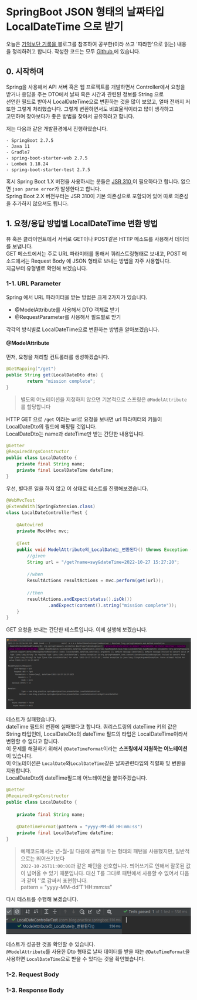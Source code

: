  SpringBoot JSON 형태의 날짜타입 LocalDateTime 으로 받기 
==============================================
오늘은 [ 기억보단 기록을 ](https://jojoldu.tistory.com/361) 블로그를 참조하여 공부한(이라 쓰고 '따라한'으로 읽는) 내용을 정리하려고 합니다.
작성한 코드는 모두 [ Github ](https://github.com/sungwoon129/SpringBootPractice) 에 있습니다.

## 0. 시작하며 ##

Spring을 사용해서 API 서버 혹은 웹 프로젝트를 개발하면서 Controller에서 요청을 받거나 응답을 주는 DTO에서 날짜 혹은 시간과 관련된 정보를 String 으로    
선언한 필드로 받아서 LocalDateTime으로 변환하는 것을 많이 보았고, 얼마 전까지 저 또한 그렇게 처리했습니다. 그렇게 변환하면서도 비효율적이라고 많이 생각하고    
고민하며 찾아보다가 좋은 방법을 찾아서 공유하려고 합니다.

저는 다음과 같은 개발환경에서 진행하였습니다.

    - SpringBoot 2.7.5
    - Java 11
    - Gradle7
    - spring-boot-starter-web 2.7.5
    - Lombok 1.18.24
    - spring-boot-starter-test 2.7.5

혹시 Spring Boot 1.X 버전을 사용하시는 분들은 [ JSR 310 ](https://mvnrepository.com/artifact/com.fasterxml.jackson.datatype/jackson-datatype-jsr310/2.9.7) 이 필요하다고 합니다. 
없으면 `json parse error`가 발생한다고 합니다.   
Spring Boot 2.X 버전부터는 JSR 310이 기본 의존성으로 포함되어 있어 따로 의존성을 추가하지 않으셔도 됩니다.

## 1. 요청/응답 방법별 LocalDateTime 변환 방법 ##
뷰 혹은 클라이언트에서 서버로 GET이나 POST같은 HTTP 메소드를 사용해서 데이터를 보냅니다.    
GET 메소드에서는 주로 URL 파라미터를 통해서 쿼리스트링형태로 보내고, POST 메소드에서는 Request Body 에 JSON 형태로 보내는 방법을 자주 사용합니다.   
지금부터 유형별로 확인해 보겠습니다.

### 1-1. URL Parameter ###
   
Spring 에서 URL 파라미터을 받는 방법은 크게 2가지가 있습니다.

+ @ModelAttribute를 사용해서 DTO 객체로 받기
+ @RequestParameter를 사용해서 필드별로 받기

각각의 방식별로 LocalDateTime으로 변환하는 방법을 알아보겠습니다.

#### @ModelAttribute ####
먼저, 요청을 처리할 컨트롤러를 생성하겠습니다.
```java
@GetMapping("/get")
public String get(LocalDateDto dto) {
        return "mission complete";
}
```
>별도의 어노테이션을 지정하지 않으면 기본적으로 스프링은 `@ModelAttribute`를 할당합니다   

HTTP GET 으로 `/get` 이라는 url로 요청을 보내면 url 파라미터의 키들이 LocalDateDto의 픨드에 매핑될 것입니다.   
LocalDateDto는 name과 dateTime만 받는 간단한 내용입니다.   

```java
@Getter
@RequiredArgsConstructor
public class LocalDateDto {
    private final String name;
    private final LocalDateTime dateTime;
}
```
우선, 별다른 일을 하지 않고 이 상태로 테스트를 진행해보겠습니다.

```java
@WebMvcTest
@ExtendWith(SpringExtension.class)
class LocalDateControllerTest {

    @Autowired
    private MockMvc mvc;

    @Test
    public void ModelAttribute의_LocalDate는_변환된다() throws Exception {
        //given
        String url = "/get?name=swy&dateTime=2022-10-27 15:27:20";

        //when
        ResultActions resultActions = mvc.perform(get(url));

        //then
        resultActions.andExpect(status().isOk())
                .andExpect(content().string("mission complete"));
    }
}
```
GET 요청을 보내는 간단한 테스트입니다. 이제 실행해 보겠습니다.

![@ModelAttribute 테스트 이미지](/images/1.png)

테스트가 실패했습니다.   
dateTime 필드의 변환에 실패했다고 합니다. 쿼리스트링의 dateTime 키의 값은 String 타입인데, LocalDateDto의 dateTime 필드의 타입은 LocalDateTime이라서 변환할 수 없다고 합니다.   
이 문제를 해결하기 위해서 `@DateTimeFormat`이라는 **스프링에서 지원하는 어노테이션**이 있습니다.   
이 어노테이션은 `LocalDate`와`LocalDateTime`같은 날짜관련타입의 직렬화 및 변환을 지원합니다.   
LocalDateDto의 dateTime필드에 어노테이션을 붙여주겠습니다. 
```java
@Getter
@RequiredArgsConstructor
public class LocalDateDto {

    private final String name;

    @DateTimeFormat(pattern = "yyyy-MM-dd HH:mm:ss")
    private final LocalDateTime dateTime;
}
```
> 예제코드에서는 년-월-일 다음에 공백을 두는 형태의 패턴을 사용했지만, 일반적으로는 띄어쓰기보다    
>`2022-10-26T11:00:00`과 같은 패턴을 선호합니다.
> 띄어쓰기로 인해서 잘못된 값이 넘어올 수 있기 때문입니다. 대신 T를 그대로 패턴에서 사용할 수 없어서 다음과 같이 ''로 감싸서 표현합니다.   
> pattern = "yyyy-MM-dd'T'HH:mm:ss"

다시 테스트를 수행해 보겠습니다.

![@ModelAttribute 테스트 이미지](/images/2.png)

테스트가 성공한 것을 확인할 수 있습니다.   
`@ModelAttribute`를 사용한 Dto 형태로 날짜 데이터를 받을 때는 `@DateTimeFormat`을 사용하면 `LocalDateTime`으로 받을 수 있다는 것을 확인했습니다.

### 1-2. Request Body ###

### 1-3. Response Body ###